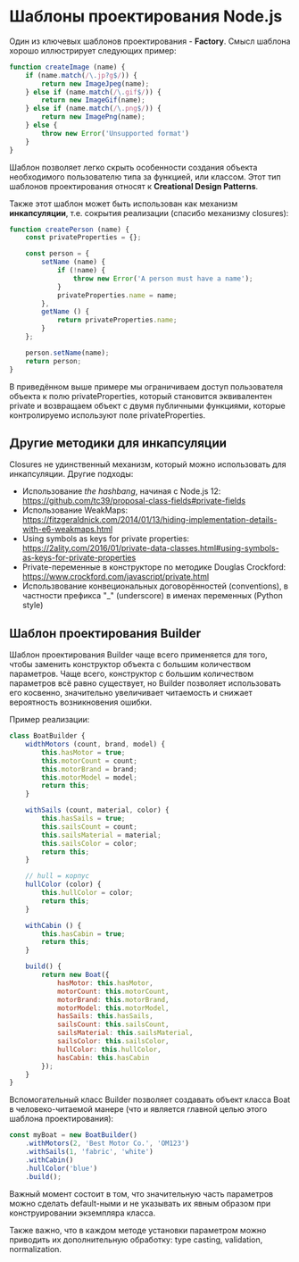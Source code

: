 # Шаблоны проектирования Node.js

Один из ключевых шаблонов проектирования - **Factory**. Смысл шаблона хорошо иллюстрирует следующих пример:

```js
function createImage (name) {
    if (name.match(/\.jp?g$/)) {
        return new ImageJpeg(name);
    } else if (name.match(/\.gif$/)) {
        return new ImageGif(name);
    } else if (name.match(/\.png$/)) {
        return new ImagePng(name);
    } else {
        throw new Error('Unsupported format')
    }
}
```

Шаблон позволяет легко скрыть особенности создания объекта необходимого пользователю типа за функцией, или классом. Этот тип шаблонов проектирования относят к **Creational Design Patterns**.

Также этот шаблон может быть использован как механизм **инкапсуляции**, т.е. сокрытия реализации (спасибо механизму closures):

```js
function createPerson (name) {
    const privateProperties = {};

    const person = {
        setName (name) {
            if (!name) {
                throw new Error('A person must have a name');
            }
            privateProperties.name = name;
        },
        getName () {
            return privateProperties.name;
        }
    };

    person.setName(name);
    return person;
}
```

В приведённом выше примере мы ограничиваем доступ пользователя объекта к полю privateProperties, который становится эквивалентен private и возвращаем объект с двумя публичными функциями, которые контролируемо используют поле privateProperties.

## Другие методики для инкапсуляции

Closures не удинственный механизм, который можно использовать для инкапсуляции. Другие подходы:

- Использование _the hashbang_, начиная с Node.js 12: https://github.com/tc39/proposal-class-fields#private-fields
- Использование WeakMaps: https://fitzgeraldnick.com/2014/01/13/hiding-implementation-details-with-e6-weakmaps.html
- Using symbols as keys for private properties: https://2ality.com/2016/01/private-data-classes.html#using-symbols-as-keys-for-private-properties
- Private-переменные в конструкторе по методике Douglas Crockford: https://www.crockford.com/javascript/private.html
- Использвование конвециональных договорённостей (conventions), в частности префикса "_" (underscore) в именах переменных (Python style)

## Шаблон проектирования Builder

Шаблон проектирования Builder чаще всего применяется для того, чтобы заменить конструктор объекта c большим количеством параметров. Чаще всего, конструктор с большим количеством параметров всё равно существует, но Builder позволяет использовать его косвенно, значительно увеличивает читаемость и снижает вероятность возникновения ошибки.

 Пример реализации:

```js
class BoatBuilder {
    widthMotors (count, brand, model) {
        this.hasMotor = true;
        this.motorCount = count;
        this.motorBrand = brand;
        this.motorModel = model;
        return this;
    }

    withSails (count, material, color) {
        this.hasSails = true;
        this.sailsCount = count;
        this.sailsMaterial = material;
        this.sailsColor = color;
        return this;
    }

    // hull = корпус
    hullColor (color) {
        this.hullColor = color;
        return this;
    }

    withCabin () {
        this.hasCabin = true;
        return this;
    }

    build() {
        return new Boat({
            hasMotor: this.hasMotor,
            motorCount: this.motorCount,
            motorBrand: this.motorBrand,
            motorModel: this.motorModel,
            hasSails: this.hasSails,
            sailsCount: this.sailsCount,
            sailsMaterial: this.sailsMaterial,
            sailsColor: this.sailsColor,
            hullColor: this.hullColor,
            hasCabin: this.hasCabin
        });
    }
}
```

Вспомогательный класс Builder позволяет создавать объект класса Boat в человеко-читаемой манере (что и является главной целью этого шаблона проектирования):

```js
const myBoat = new BoatBuilder()
    .withMotors(2, 'Best Motor Co.', 'OM123')
    .withSails(1, 'fabric', 'white')
    .withCabin()
    .hullColor('blue')
    .build();
```

Важный момент состоит в том, что значительную часть параметров можно сделать default-ными и не указывать их явным образом при конструировании экземпляра класса.

Также важно, что в каждом методе установки параметром можно приводить их дополнительную обработку: type casting, validation, normalization.
